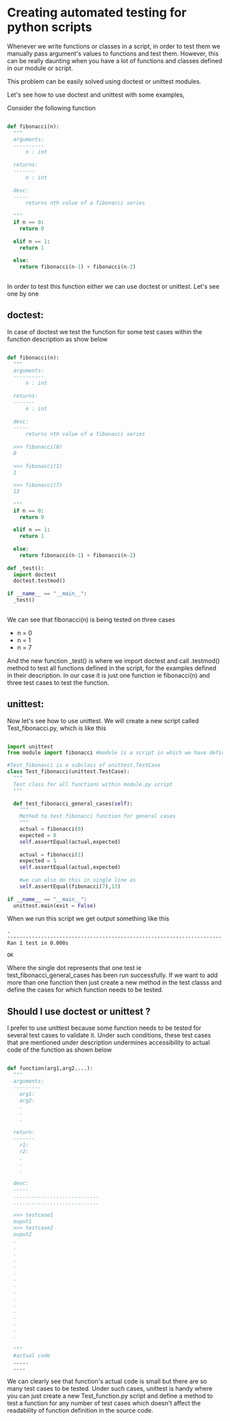 # Creating automated testing for python scripts 

Whenever we write functions or classes in a script, in order to test them we manually pass argument's values to functions and test them. However, this can be really daunting when you have a lot of functions and classes defined in our module or script. 

This problem can be easily solved using doctest or unittest modules.

Let's see how to use doctest and unittest with some examples,

Consider the following function 

```python

def fibonacci(n):
  """
  arguments:
  ----------
      n : int
     
  returns:
  -------
      n : int
      
  desc:
  -----
      returns nth value of a fibonacci series
      
  """
  if n == 0:
    return 0
    
  elif n == 1:
    return 1
   
  else:
    return fibonacci(n-1) + fibonacci(n-2)
    
```

In order to test this function either we can use doctest or unittest. Let's see one by one

## doctest:

In case of doctest we test the function for some test cases within the function description as show below

```python

def fibonacci(n):
  """
  arguments:
  ----------
      n : int
     
  returns:
  -------
      n : int
      
  desc:
  -----
      returns nth value of a fibonacci series
  
  >>> fibonacci(0)
  0
  
  >>> fibonacci(1)
  1
  
  >>> fibonacci(7)
  13
  
  """
  if n == 0:
    return 0
    
  elif n == 1:
    return 1
   
  else:
    return fibonacci(n-1) + fibonacci(n-2)
    
def _test():
  import doctest
  doctest.testmod()
  
if __name__ == "__main__":
  _test()
  
```
We can see that fibonacci(n) is being tested on three cases 

- n = 0
- n = 1
- n = 7 

And the new function \_test() is where we import doctest and call .testmod() method to test all functions defined in the script, for the examples defined in their description. In our case it is just one function ie fibonacci(n) and three test cases to test the function.

## unittest:
Now let's see how to use unittest. We will create a new script called Test_fibonacci.py, which is like this

```python

import unittest
from module import fibonacci #module is a script in which we have defined fibonacci function

#Test_fibonacci is a subclass of unittest.TestCase
class Test_fibonacci(unittest.TestCase):
  """
  Test class for all functions within module.py script
  """
  
  def test_fibonacci_general_cases(self):
    """
    Method to test fibonacci function for general cases
    """
    actual = fibonacci(0)
    expected = 0
    self.assertEqual(actual,expected)
    
    actual = fibonacci(1)
    expected = 1
    self.assertEqual(actual,expected)
    
    #we can also do this in single line as 
    self.assertEqual(fibonacci(7),13)
    
if __name__ == "__main__":
  unittest.main(exit = False)

```

When we run this script we get output something like this

```
.
----------------------------------------------------------------------
Ran 1 test in 0.000s

OK
```

Where the single dot represents that one test ie test_fibonacci_general_cases has been run successfully. If we want to add more than one function then just create a new method in the test classs and define the cases for which function needs to be tested.

## Should I use doctest or unittest ?

I prefer to use unittest because some function needs to be tested for several test cases to validate it. Under such conditions, these test cases that are mentioned under description undermines accessibility to actual code of the function as shown below

```python

def function(arg1,arg2....):
  """
  arguments:
  ---------
    arg1:
    arg2:
    .
    .
    .
    
  return:
  -------
    r1:
    r2:
    .
    .
    .
  
  desc:
  -----
  ............................
  ............................
  
  >>> testcase1
  ouput1
  >>> testcase2
  ouput2
  .
  .
  .
  .
  .
  .
  .
  .
  .
  .
  .
  .
  .
  .
  .
  .
  
  """
  #actual code
  .....
  ....
```

We can clearly see that function's actual code is small but there are so many test cases to be tested. Under such cases, unittest is handy where you can just create a new Test_function.py script and define a method to test a function for any number of test cases which doesn't affect the readability of function definition in the source code.

